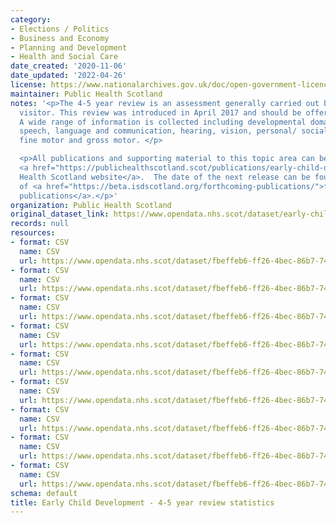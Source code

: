 ```yaml
---
category:
- Elections / Politics
- Business and Economy
- Planning and Development
- Health and Social Care
date_created: '2020-11-06'
date_updated: '2022-04-26'
license: https://www.nationalarchives.gov.uk/doc/open-government-licence/version/3/
maintainer: Public Health Scotland
notes: '<p>The 4-5 year review is an assessment generally carried out by a health
  visitor. This review was introduced in April 2017 and should be offered to all children.
  A wide range of information is collected including developmental domains such as
  speech, language and communication, hearing, vision, personal/ social, behavioural/emotional,
  fine motor and gross motor. </p>

  <p>All publications and supporting material to this topic area can be found on the
  <a href="https://publichealthscotland.scot/publications/early-child-development/">Public
  Health Scotland website</a>.  The date of the next release can be found on our list
  of <a href="https://beta.isdscotland.org/forthcoming-publications/">forthcoming
  publications</a>.</p>'
organization: Public Health Scotland
original_dataset_link: https://www.opendata.nhs.scot/dataset/early-child-development-4-5-year-review-statistics
records: null
resources:
- format: CSV
  name: CSV
  url: https://www.opendata.nhs.scot/dataset/fbeffeb6-ff26-4bec-86b7-74fc209353dd/resource/64a8b965-9d36-4584-90ab-b367e9c823da/download/open4yrlatotals.csv
- format: CSV
  name: CSV
  url: https://www.opendata.nhs.scot/dataset/fbeffeb6-ff26-4bec-86b7-74fc209353dd/resource/e5fe76ed-d447-4a47-a0ab-f81fbb6c671a/download/open4yrlaage.csv
- format: CSV
  name: CSV
  url: https://www.opendata.nhs.scot/dataset/fbeffeb6-ff26-4bec-86b7-74fc209353dd/resource/f025bf14-475d-453e-8fff-130317aa4821/download/open4yrlasex.csv
- format: CSV
  name: CSV
  url: https://www.opendata.nhs.scot/dataset/fbeffeb6-ff26-4bec-86b7-74fc209353dd/resource/4fbc9298-e61f-4488-8990-a17e97861277/download/open4yrlasimd.csv
- format: CSV
  name: CSV
  url: https://www.opendata.nhs.scot/dataset/fbeffeb6-ff26-4bec-86b7-74fc209353dd/resource/cdfaa8ca-f3a5-4f38-b260-ec9b6225bf11/download/open4yrscotlandsimd.csv
- format: CSV
  name: CSV
  url: https://www.opendata.nhs.scot/dataset/fbeffeb6-ff26-4bec-86b7-74fc209353dd/resource/b7902cde-023e-47ec-b55d-3a30151e0429/download/open4yrscbimulti.csv
- format: CSV
  name: CSV
  url: https://www.opendata.nhs.scot/dataset/fbeffeb6-ff26-4bec-86b7-74fc209353dd/resource/cac797a4-1749-4a96-96ad-859eeeb44dab/download/open4yrscenglish.csv
- format: CSV
  name: CSV
  url: https://www.opendata.nhs.scot/dataset/fbeffeb6-ff26-4bec-86b7-74fc209353dd/resource/7da0cd42-0e60-407d-bc55-ba27d2730ed4/download/open4yrscethnicity.csv
- format: CSV
  name: CSV
  url: https://www.opendata.nhs.scot/dataset/fbeffeb6-ff26-4bec-86b7-74fc209353dd/resource/f617cb07-a39c-464d-99a9-613062b697ba/download/open4yrsclac.csv
schema: default
title: Early Child Development - 4-5 year review statistics
---
```

